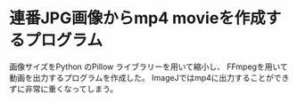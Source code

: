 # 連番JPG画像からmp4 movieを作成するプログラム
画像サイズをPython のPillow ライブラリーを用いて縮小し、
FFmpegを用いて動画を出力するプログラムを作成した。
ImageJではmp4に出力することができずに非常に重くなってしまう。
